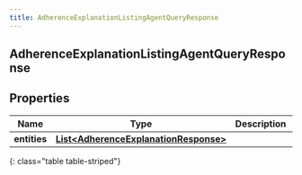 ```yaml
---
title: AdherenceExplanationListingAgentQueryResponse
---
```

## AdherenceExplanationListingAgentQueryResponse


## Properties

| Name | Type | Description | Notes |
| ------------ | ------------- | ------------- | ------------- |
| **entities** | <!----><!---->[**List&lt;AdherenceExplanationResponse&gt;**](AdherenceExplanationResponse.html)<!----> |  |  [optional] |
{: class="table table-striped"}



